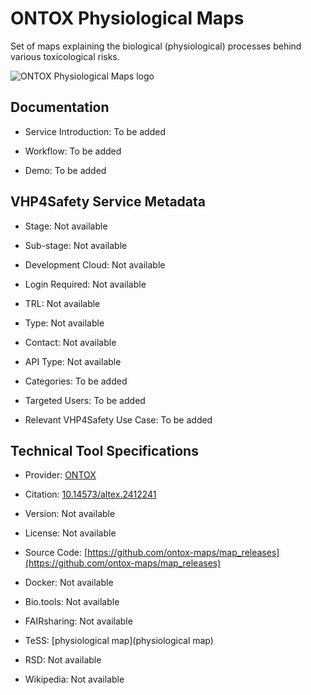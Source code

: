 # ONTOX Physiological Maps

<!--- This file is autogenerated. Edit ontox_physiological_maps.json to make changes in this page. --->

Set of maps explaining the biological (physiological) processes behind various toxicological risks.

![ONTOX Physiological Maps logo](https://raw.githubusercontent.com/VHP4Safety/cloud/main/docs/service/https://lh3.googleusercontent.com/sitesv/AAzXCkc1M0sajxkVZByTPl0bptayrcKQhCDsOYqiHE_hnsyJlkTLXzmym7hPsU-LBBoQGh4d_KwYNazIzXOs_isMEavTgCDXm5GNLNDl3Jk0lyAF-JDgeQk-OJ3Ubya-_0bYhRWEJAG1JOKD1SSp0pJ6YZdoA6aWp_4nmHygnVTDEO4clOS1iHliDkhH0MdxdwOxA4Q6HlckBT4vhHJiddmJg5bmLpqMQe-DqAzU=w1280)

## Documentation

* Service Introduction: To be added

* Workflow: To be added

* Demo: To be added

<h4 id='tess-widget-materials-header'></h4>

<div id='tess-widget-materials-list' class='tess-widget tess-widget-list'></div>
<script>
  function initTeSSWidgets() {
    var query = 'ontox_physiological_maps';
    if (query.trim() != '') {
      TessWidget.Materials(document.getElementById('tess-widget-materials-list'),
                           'SimpleList',
                           {
                             opts: {
                               enableSearch: false
                             },
                             params: {
                               pageSize: 5,
                               q: query
                             }
                           });
      document.getElementById('tess-widget-materials-header').innerHTML = 'Documentation from ELIXIR TeSS'
    }
}
</script>
<script async='' defer='' src='https://elixirtess.github.io/TeSS_widgets/components/js/tess-widget-standalone.js' onload='initTeSSWidgets()'></script>


## VHP4Safety Service Metadata

* Stage: <span class="glossary_term">Not available

* Sub-stage: <span class="glossary_term">Not available

* Development Cloud: Not available

* Login Required: Not available

* TRL: Not available

* Type: Not available

* Contact: Not available

* API Type: Not available

* Categories: To be added

* Targeted Users: To be added

* Relevant VHP4Safety Use Case: To be added

## Technical Tool Specifications

* Provider: [ONTOX]()

* Citation: [10.14573/altex.2412241](https://doi.org/10.14573/altex.2412241)

* Version: Not available

* License: Not available

* Source Code: [https://github.com/ontox-maps/map_releases](https://github.com/ontox-maps/map_releases)

* Docker: Not available

* Bio.tools: Not available

* FAIRsharing: Not available

* TeSS: [physiological map](physiological map)

* RSD: Not available

* Wikipedia: Not available

<script type="application/ld+json">
  {
    "@context": "https://schema.org/",
    "@type": "SoftwareApplication",
    "http://purl.org/dc/terms/conformsTo": {
      "@type": "CreativeWork", "@id": "https://bioschemas.org/profiles/ComputationalTool/1.0-RELEASE"
    },
    "@id" : "https://vhp4safety.github.io/cloud/service/ontox_physiological_maps",
    "name": "ONTOX Physiological Maps",
    "description": "Set of maps explaining the biological (physiological) processes behind various toxicological risks.",
    "url": "https://sites.google.com/view/ontox-maps/home"
  }
</script>
